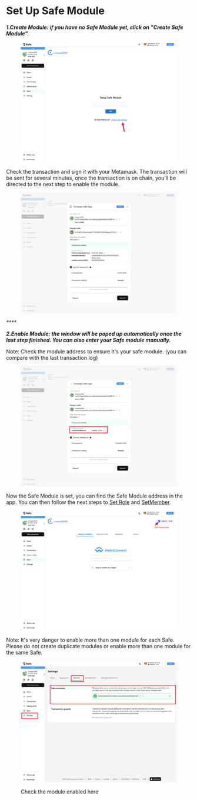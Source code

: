 # Set Up Safe Module

_**1.Create Module: if you have no Safe Module yet, click on "Create Safe Module".**_

<figure><img src="../../.gitbook/assets/image (6).png" alt=""><figcaption></figcaption></figure>

Check the transaction and sign it with your Metamask. The transaction will be sent for several minutes, once the transaction is on chain, you'll be directed to the next step to enable the module.

<figure><img src="../../.gitbook/assets/image (10).png" alt=""><figcaption></figcaption></figure>

_****_

_**2.Enable Module: the window will be poped up automatically once the last step finished. You can also enter your Safe module manually.**_

Note: Check the module address to ensure it's your safe module. (you can compare with the last transaction log)

<figure><img src="../../.gitbook/assets/image (9).png" alt=""><figcaption></figcaption></figure>

Now the Safe Module is set, you can find the Safe Module address in the app. You can then follow the next steps to [Set Role](set-role.md) and [SetMember](set-member.md).

<figure><img src="../../.gitbook/assets/image (27).png" alt=""><figcaption></figcaption></figure>

Note: It's very danger to enable more than one module for each Safe. Please do not create duplicate modules or enable more than one module for the same Safe.

<figure><img src="../../.gitbook/assets/image (1).png" alt=""><figcaption><p>Check the module enabled here</p></figcaption></figure>

